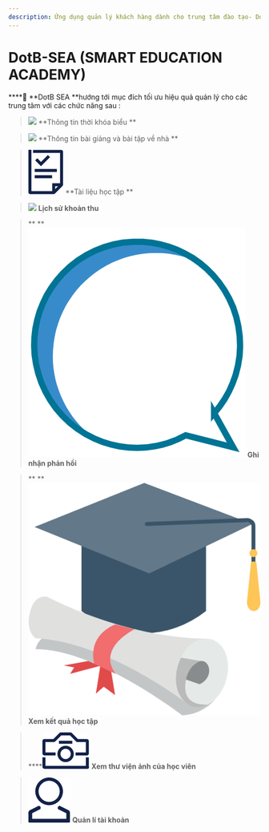 ```yaml
---
description: Ứng dụng quản lý khách hàng dành cho trung tâm đào tạo- DotB SEA
---
```


# DotB-SEA (SMART EDUCATION ACADEMY)

****:ocean: **DotB SEA **hướng tới mục đích tối ưu hiệu quả quản lý cho các trung tâm với các chức năng sau :

>  ![](../.gitbook/assets/schedule\_1.png) **Thông tin thời khóa biểu  **

>  ![](../.gitbook/assets/daily_report\_1.png) **Thông tin bài giảng và bài tập về nhà **

>  ![](../.gitbook/assets/document.png)  **Tài liệu học tập **

>  ![](../.gitbook/assets/payment\_1.png) **Lịch sử khoản thu**

> ** **![](../.gitbook/assets/feedback.PNG) **Ghi nhận phản hồi**

> ** **![](../.gitbook/assets/ic_kqht.png) **Xem kết quả học tập**

> ****![](../.gitbook/assets/gallery.png) **Xem thư viện ảnh của học viên**

>  ![](../.gitbook/assets/account.png) **Quản lí tài khoản**
